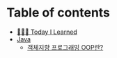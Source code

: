 # Table of contents

* [🧑🏻‍💻 Today I Learned](README.md)
* [Java](java/README.md)
  * [객체지향 프로그래밍 OOP란?](java/oop.md)
